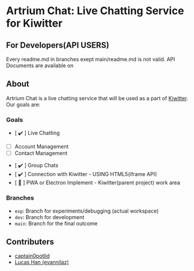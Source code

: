 # Artrium Chat: Live Chatting Service for Kiwitter

## For Developers(API USERS)
Every readme.md in branches exept main/readme.md is not valid.
API Documents are available on 

## About

Artrium Chat is a live chatting service that will be used as a part of [Kiwitter](https://github.com/kiwitter).
Our goals are:

### Goals

- [ ✔️ ] Live Chatting
- [ ] Account Management
- [ ] Contact Management
- [ ✔️ ] Group Chats
- [ ✔️ ] Connection with Kiwitter - USING HTML5(iframe API)
- [ 🛑 ] PWA or Electron Implement - Kiwitter(parent project) work area

### Branches

- `exp`: Branch for experiments/debugging (actual workspace)
- `dev`: Branch for development
- `main`: Branch for the final outcome

## Contributers

- [captain0potlid](https://github.com/captain0potlid)
- [Lucas Han (evannilaz)](https://github.com/evannilaz)
